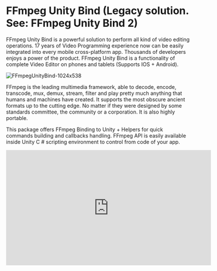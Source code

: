 # FFmpeg Unity Bind (Legacy solution. See: FFmpeg Unity Bind 2)

FFmpeg Unity Bind is a powerful solution to perform all kind of video editing operations. 17 years of Video Programming experience now can be easily integrated into every mobile cross-platform app. Thousands of developers enjoys a power of the product.
FFmpeg Unity Bind is a functionality of complete Video Editor on phones and tablets (Supports IOS + Android).

![FFmpegUnityBind-1024x538](https://user-images.githubusercontent.com/9005398/216791323-427a2da4-e48e-41d4-96cd-5549fc5c5905.jpg)

FFmpeg is the leading multimedia framework, able to decode, encode, transcode, mux, demux, stream, filter and play pretty much anything that humans and machines have created. It supports the most obscure ancient formats up to the cutting edge. No matter if they were designed by some standards committee, the community or a corporation. It is also highly portable.

This package offers FFmpeg Binding to Unity + Helpers for quick commands building and callbacks handling. FFmpeg API is easily available inside Unity C # scripting environment to control from code of your app.

<iframe width="560" height="315" src="https://www.youtube.com/embed/MFm4YwXZROI" title="YouTube video player" frameborder="0" allow="accelerometer; autoplay; clipboard-write; encrypted-media; gyroscope; picture-in-picture; web-share" allowfullscreen></iframe>
